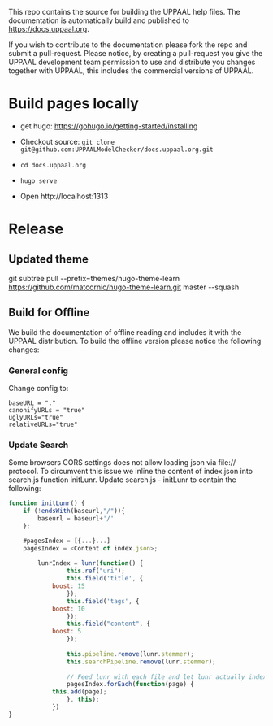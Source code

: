 This repo contains the source for building the UPPAAL help files. 
The documentation is automatically build and published to https://docs.uppaal.org.

If you wish to contribute to the documentation please fork the repo and submit a pull-request. 
Please notice, by creating a pull-request you give the UPPAAL development team permission to use and distribute you changes together with UPPAAL, this includes the commercial versions of UPPAAL.


# Build pages locally

  * get hugo: https://gohugo.io/getting-started/installing 

  * Checkout source: `git clone git@github.com:UPPAALModelChecker/docs.uppaal.org.git`
  * `cd docs.uppaal.org`
  * `hugo serve`

  * Open http://localhost:1313


# Release

## Updated theme

git subtree pull --prefix=themes/hugo-theme-learn https://github.com/matcornic/hugo-theme-learn.git master --squash


## Build for Offline
We build the documentation of offline reading and includes it with the UPPAAL distribution. To build the offline version please notice the following changes:

### General config
Change config to:
```
baseURL = "."
canonifyURLs = "true"
uglyURLs="true"
relativeURLs="true"
```

### Update Search
Some browsers CORS settings does not allow loading json via file:// protocol. To circumvent this issue we inline the 
content of index.json into search.js function initLunr. Update search.js - initLunr to contain the following: 
``` js
function initLunr() {
    if (!endsWith(baseurl,"/")){
        baseurl = baseurl+'/'
    };

    #pagesIndex = [{...}...]
    pagesIndex = <Content of index.json>;
    
        lunrIndex = lunr(function() {
                this.ref("uri");
                this.field('title', {
		    boost: 15
                });
                this.field('tags', {
		    boost: 10
                });
                this.field("content", {
		    boost: 5
                });
				
                this.pipeline.remove(lunr.stemmer);
                this.searchPipeline.remove(lunr.stemmer);
				
                // Feed lunr with each file and let lunr actually index them
                pagesIndex.forEach(function(page) {
		    this.add(page);
                }, this);
            })
}
```
